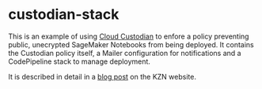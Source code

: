 # custodian-stack

This is an example of using [Cloud Custodian](https://github.com/cloud-custodian/cloud-custodian) to enfore a policy preventing public, unecrypted SageMaker Notebooks from being deployed. It contains the Custodian policy itself, a Mailer configuration for notifications and a CodePipeline stack to manage deployment.

It is described in detail in a [blog post](https://kzn.io/blog/2019/07/10/cloud-custodian/) on the KZN website.
